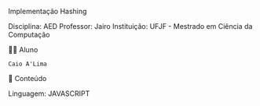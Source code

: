  Implementação Hashing

Disciplina: AED
Professor: Jairo
Instituição: UFJF - Mestrado em Ciência da Computação

👨‍🏫 Aluno

    Caio A'Lima


📌 Conteúdo

 Linguagem: JAVASCRIPT